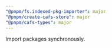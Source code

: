 ```yaml
---
"@pnpm/fs.indexed-pkg-importer": major
"@pnpm/create-cafs-store": major
"@pnpm/cafs-types": major
---
```


Import packages synchronously.
